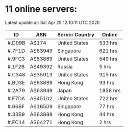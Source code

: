 # 11 online servers:

Latest update at: Sat Apr 25 12:10:11 UTC 2020

| ID | ASN | Server Country | Online |
| -- | --- | -------------- | ------ |
| #.D09B | AS174 | United States | 533 hrs |
| #.7F1D | AS63949 | Singapore | 621 hrs |
| #.9FC3 | AS53889 | United States | 549 hrs |
| #.1F2B | AS49392 | Russia | 5 hrs |
| #.C348 | AS35913 | United States | 915 hrs |
| #.BD3E | AS63888 | Hong Kong | 93 hrs |
| #.2A79 | AS63949 | Japan | 1858 hrs |
| #.F7DA | AS45102 | United States | 722 hrs |
| #.66BF | AS16509 | Singapore | 77 hrs |
| #.33B9 | AS63888 | Hong Kong | 44 hrs |
| #.FC14 | AS64271 | Hong Kong | 2 hrs |

